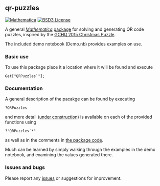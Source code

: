## qr-puzzles

[![Mathematica](https://img.shields.io/badge/language-Mathematica-blue.svg)](https://www.wolfram.com/mathematica/)
[![BSD3 License](http://img.shields.io/badge/license-BSD3-brightgreen.svg)](http://choosealicense.com/licenses/bsd-3-clause/)

A general [*Mathematica*](https://www.wolfram.com/mathematica/) [package](QRPuzzles.m) for solving and generating
QR code puzzles, inspired by the
[GCHQ 2015 Christmas Puzzle](http://www.theguardian.com/uk-news/2015/dec/09/can-you-solve-the-gchqs-infuriatingly-complex-christmas-puzzle).

The included demo notebook (Demo.nb) provides examples on use.

### Basic use

To use this package place it a location where it will be found and execute

    Get["QRPuzzles`"];

### Documentation

A general description of the pacakge can be found by executing

    ?QRPuzzles

and more detail ([under construction](https://github.com/orome/qr-puzzles-ma/issues/1))
is available on each of the provided functions using

    ?"QRPuzzles`*"

as well as in the comments in [the package code](QRPuzzles.m).

Much can be learned by simply walking through the examples in the demo notebook, and examining the values generated there.

### Issues and bugs

Please report any [issues] or suggestions for improvement.

[issues]: https://github.com/orome/qr-puzzles-ma/issues

